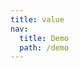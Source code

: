 ```yaml
---
title: value
nav:
  title: Demo
  path: /demo
---
```


<code src="../../examples/value.tsx"></code>
